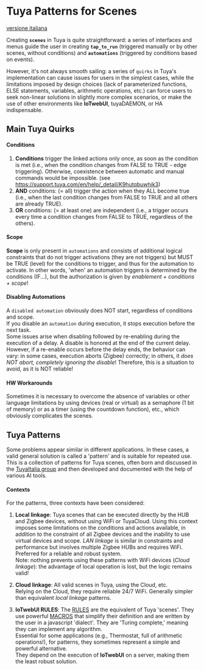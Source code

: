 # Tuya Patterns for Scenes
[versione italiana]()

Creating **`scenes`** in Tuya is quite straightforward: a series of interfaces and menus guide the user in creating **`tap_to_run`** (triggered manually or by other scenes, without conditions) and **`automations`** (triggered by conditions based on events).

However, it's not always smooth sailing: a series of `quirks` in Tuya's implementation can cause issues for users in the simplest cases, while the limitations imposed by design choices (lack of parameterized functions, ELSE statements, variables, arithmetic operations, etc.) can force users to seek non-linear solutions in slightly more complex scenarios, or make the use of other environments like **IoTwebUI**, tuyaDAEMON, or HA indispensable.

## Main Tuya Quirks

#### Conditions
1) **Conditions** trigger the linked actions only once, as soon as the condition is met (i.e., when the condition changes from FALSE to TRUE - edge triggering). Otherwise, coexistence between automatic and manual commands would be impossible. (see https://support.tuya.com/en/help/_detail/K9hutqbuwhik3)
2) **AND** conditions: (= all) trigger the action when they ALL become true (i.e., when the last condition changes from FALSE to TRUE and all others are already TRUE).
3) **OR** conditions: (= at least one) are independent (i.e., a trigger occurs every time a condition changes from FALSE to TRUE, regardless of the others).

#### Scope
**Scope** is only present in `automations` and consists of additional logical constraints that do not trigger activations (they are not triggers) but MUST be TRUE (level) for the conditions to trigger, and thus for the automation to activate.
In other words, 'when' an automation triggers is determined by the conditions (IF...), but the authorization is given by _enablement + conditions + scope_!

#### Disabling Automations
A `disabled automation` obviously does NOT start, regardless of conditions and scope.<br>
If you disable an `automation` during execution, it stops execution before the next task.<br>
Some issues arise when disabling followed by re-enabling during the execution of a delay. A disable is honored at the end of the current delay. However, if a re-enable occurs before the delay ends, the behavior can vary: in some cases, execution aborts (Zigbee) correctly; in others, it _does NOT abort, completely ignoring the disable_! Therefore, this is a situation to avoid, as it is NOT reliable!

#### HW Workarounds
Sometimes it is necessary to overcome the absence of variables or other language limitations by using devices (real or virtual) as a semaphore (1 bit of memory) or as a timer (using the countdown function), etc., which obviously complicates the scenes.

## Tuya Patterns
Some problems appear similar in different applications. In these cases, a valid general solution is called a 'pattern' and is suitable for repeated use.
This is a collection of patterns for Tuya scenes, often born and discussed in the [TuyaItalia group](https://www.facebook.com/groups/tuyaitalia?locale=it_IT) and then developed and documented with the help of various AI tools.

#### Contexts
For the patterns, three contexts have been considered:

1) **Local linkage**: Tuya scenes that can be executed directly by the HUB and Zigbee devices, without using WiFi or TuyaCloud. Using this context imposes some limitations on the conditions and actions available, in addition to the constraint of all Zigbee devices and the inability to use virtual devices and scope. _LAN linkage_ is similar in constraints and performance but involves multiple Zigbee HUBs and requires WiFi.<br>
Preferred for a reliable and robust system.<br>
Note: nothing prevents using these patterns with WiFi devices (_Cloud linkage_): the advantage of local operation is lost, but the logic remains valid!

2) **Cloud linkage**: All valid scenes in Tuya, using the Cloud, etc.<br>
Relying on the Cloud, they require reliable 24/7 WiFi. Generally simpler than equivalent _local linkage_ patterns.

3) **IoTwebUI RULES**: The [RULES](https://github.com/msillano/IoTwebUI/blob/main/LEGGIMI30.md#regole---sintassi) are the equivalent of Tuya 'scenes'. They use powerful [MACROS](https://github.com/msillano/IoTwebUI/blob/main/LEGGIMI30.md#regole---macro) that simplify their definition and are written by the user in a javascript 'dialect'. They are 'Turing complete,' meaning they can implement any algorithm.<br>
Essential for some applications (e.g., Thermostat, full of arithmetic operations!), for patterns, they sometimes represent a simple and powerful alternative.<br>
They depend on the execution of **IoTwebUI** on a server, making them the least robust solution.
